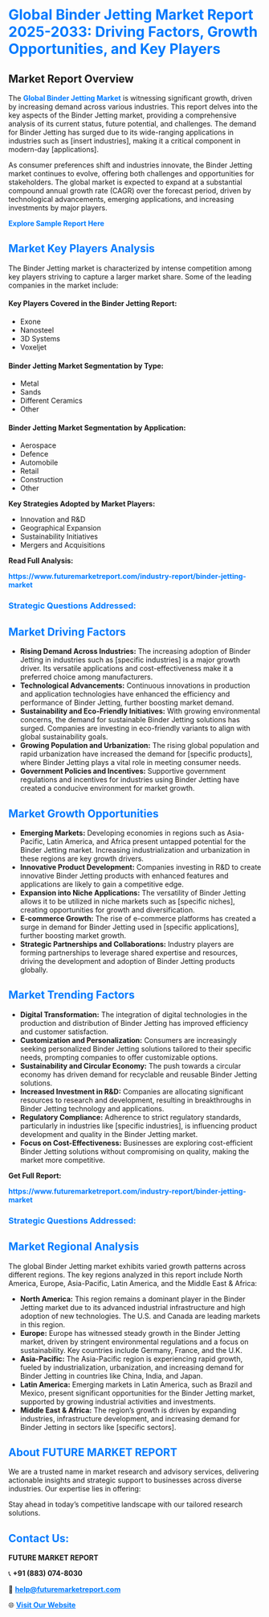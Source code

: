 <h1 style="color: #007BFF;">Global Binder Jetting Market Report 2025-2033: Driving Factors, Growth Opportunities, and Key Players</h1>

<section id="overview">
<h2>Market Report Overview</h2>
<p>The <a href="https://www.futuremarketreport.com/industry-report/binder-jetting-market" style="color: #007BFF; text-decoration: none;"><strong>Global Binder Jetting Market</strong></a> is witnessing significant growth, driven by increasing demand across various industries. This report delves into the key aspects of the Binder Jetting market, providing a comprehensive analysis of its current status, future potential, and challenges. The demand for Binder Jetting has surged due to its wide-ranging applications in industries such as [insert industries], making it a critical component in modern-day [applications].</p>
<p>As consumer preferences shift and industries innovate, the Binder Jetting market continues to evolve, offering both challenges and opportunities for stakeholders. The global market is expected to expand at a substantial compound annual growth rate (CAGR) over the forecast period, driven by technological advancements, emerging applications, and increasing investments by major players.</p>
</section>

<section id="overview">
<p><a href="https://www.futuremarketreport.com/request-sample/reportId=31129" style="color: #007BFF; text-decoration: none;"><strong>Explore Sample Report Here</strong></a></p>
</section>

<section id="key-players">
<h2 style="color: #007BFF;">Market Key Players Analysis</h2>
<p>The Binder Jetting market is characterized by intense competition among key players striving to capture a larger market share. Some of the leading companies in the market include:</p>
<h4>Key Players Covered in the Binder Jetting Report:</h4>
<ul><li>Exone</li><li>Nanosteel</li><li>3D Systems</li><li>Voxeljet</li></ul>
<h4>Binder Jetting Market Segmentation by Type:</h4>
<ul><li>Metal</li><li>Sands</li><li>Different Ceramics</li><li>Other</li></ul>

<h4>Binder Jetting Market Segmentation by Application:</h4>
<ul><li>Aerospace</li><li>Defence</li><li>Automobile</li><li>Retail</li><li>Construction</li><li>Other</li></ul>
<p><strong>Key Strategies Adopted by Market Players:</strong></p>
<ul>
<li>Innovation and R&D</li>
<li>Geographical Expansion</li>
<li>Sustainability Initiatives</li>
<li>Mergers and Acquisitions</li>
</ul>
</section>

<section>
<p><strong>Read Full Analysis: </strong></p><a href="https://www.futuremarketreport.com/industry-report/binder-jetting-market" style="color: #007BFF; text-decoration: none;"><strong>https://www.futuremarketreport.com/industry-report/binder-jetting-market</strong></a>
<h3 style="color: #007BFF;">Strategic Questions Addressed:</h3>
</section>

<section id="driving-factors">
<h2 style="color: #007BFF;">Market Driving Factors</h2>
<ul>
<li><strong>Rising Demand Across Industries:</strong> The increasing adoption of Binder Jetting in industries such as [specific industries] is a major growth driver. Its versatile applications and cost-effectiveness make it a preferred choice among manufacturers.</li>
<li><strong>Technological Advancements:</strong> Continuous innovations in production and application technologies have enhanced the efficiency and performance of Binder Jetting, further boosting market demand.</li>
<li><strong>Sustainability and Eco-Friendly Initiatives:</strong> With growing environmental concerns, the demand for sustainable Binder Jetting solutions has surged. Companies are investing in eco-friendly variants to align with global sustainability goals.</li>
<li><strong>Growing Population and Urbanization:</strong> The rising global population and rapid urbanization have increased the demand for [specific products], where Binder Jetting plays a vital role in meeting consumer needs.</li>
<li><strong>Government Policies and Incentives:</strong> Supportive government regulations and incentives for industries using Binder Jetting have created a conducive environment for market growth.</li>
</ul>
</section>

<section id="growth-opportunities">
<h2 style="color: #007BFF;">Market Growth Opportunities</h2>
<ul>
<li><strong>Emerging Markets:</strong> Developing economies in regions such as Asia-Pacific, Latin America, and Africa present untapped potential for the Binder Jetting market. Increasing industrialization and urbanization in these regions are key growth drivers.</li>
<li><strong>Innovative Product Development:</strong> Companies investing in R&D to create innovative Binder Jetting products with enhanced features and applications are likely to gain a competitive edge.</li>
<li><strong>Expansion into Niche Applications:</strong> The versatility of Binder Jetting allows it to be utilized in niche markets such as [specific niches], creating opportunities for growth and diversification.</li>
<li><strong>E-commerce Growth:</strong> The rise of e-commerce platforms has created a surge in demand for Binder Jetting used in [specific applications], further boosting market growth.</li>
<li><strong>Strategic Partnerships and Collaborations:</strong> Industry players are forming partnerships to leverage shared expertise and resources, driving the development and adoption of Binder Jetting products globally.</li>
</ul>
</section>

<section id="trending-factors">
<h2 style="color: #007BFF;">Market Trending Factors</h2>
<ul>
<li><strong>Digital Transformation:</strong> The integration of digital technologies in the production and distribution of Binder Jetting has improved efficiency and customer satisfaction.</li>
<li><strong>Customization and Personalization:</strong> Consumers are increasingly seeking personalized Binder Jetting solutions tailored to their specific needs, prompting companies to offer customizable options.</li>
<li><strong>Sustainability and Circular Economy:</strong> The push towards a circular economy has driven demand for recyclable and reusable Binder Jetting solutions.</li>
<li><strong>Increased Investment in R&D:</strong> Companies are allocating significant resources to research and development, resulting in breakthroughs in Binder Jetting technology and applications.</li>
<li><strong>Regulatory Compliance:</strong> Adherence to strict regulatory standards, particularly in industries like [specific industries], is influencing product development and quality in the Binder Jetting market.</li>
<li><strong>Focus on Cost-Effectiveness:</strong> Businesses are exploring cost-efficient Binder Jetting solutions without compromising on quality, making the market more competitive.</li>
</ul>
</section>

<section>
<p><strong>Get Full Report: </strong></p><a href="https://www.futuremarketreport.com/industry-report/binder-jetting-market" style="color: #007BFF; text-decoration: none;"><strong>https://www.futuremarketreport.com/industry-report/binder-jetting-market</strong></a>
<h3 style="color: #007BFF;">Strategic Questions Addressed:</h3>
</section>


<section id="regional-analysis">
<h2 style="color: #007BFF;">Market Regional Analysis</h2>
<p>The global Binder Jetting market exhibits varied growth patterns across different regions. The key regions analyzed in this report include North America, Europe, Asia-Pacific, Latin America, and the Middle East & Africa:</p>
<ul>
<li><strong>North America:</strong> This region remains a dominant player in the Binder Jetting market due to its advanced industrial infrastructure and high adoption of new technologies. The U.S. and Canada are leading markets in this region.</li>
<li><strong>Europe:</strong> Europe has witnessed steady growth in the Binder Jetting market, driven by stringent environmental regulations and a focus on sustainability. Key countries include Germany, France, and the U.K.</li>
<li><strong>Asia-Pacific:</strong> The Asia-Pacific region is experiencing rapid growth, fueled by industrialization, urbanization, and increasing demand for Binder Jetting in countries like China, India, and Japan.</li>
<li><strong>Latin America:</strong> Emerging markets in Latin America, such as Brazil and Mexico, present significant opportunities for the Binder Jetting market, supported by growing industrial activities and investments.</li>
<li><strong>Middle East & Africa:</strong> The region’s growth is driven by expanding industries, infrastructure development, and increasing demand for Binder Jetting in sectors like [specific sectors].</li>
</ul>
</section>

<footer>
<h2 style="color: #007BFF;">About FUTURE MARKET REPORT</h2>
<p>We are a trusted name in market research and advisory services, delivering actionable insights and strategic support to businesses across diverse industries. Our expertise lies in offering:</p>

<p>Stay ahead in today’s competitive landscape with our tailored research solutions.</p>

<h2 style="color: #007BFF;">Contact Us:</h2>
<p><strong>FUTURE MARKET REPORT</strong></p>
<p>📞 <strong>+91 (883) 074-8030</strong></p>
<p>📧 <strong><a href="mailto:help@futuremarketreport.com" style="color: #007BFF;">help@futuremarketreport.com</a></strong></p>
<p>🌐 <strong><a href="https://www.futuremarketreport.com/" style="color: #007BFF;">Visit Our Website</a></strong></p>
</footer>